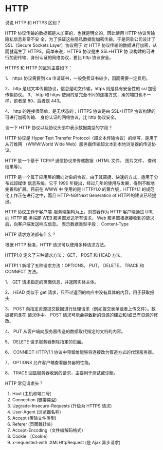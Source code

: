 # HTTP

说说 HTTP 和 HTTPS 区别？

HTTP 协议传输的数据都是未加密的，也就是明文的，因此使用 HTTP 协议传输隐私信息非常不安 全，为了保证这些隐私数据能加密传输，于是网景公司设计了 SSL（Secure Sockets Layer）协议用于 对 HTTP 协议传输的数据进行加密，从而就诞生了 HTTPS。简单来说，HTTPS 协议是由 SSL+HTTP 协 议构建的可进行加密传输、身份认证的网络协议，要比 http 协议安全。

HTTPS 和 HTTP 的区别主要如下： 

1、 https 协议需要到 ca 申请证书，一般免费证书较少，因而需要一定费用。 

2、 http 是超文本传输协议，信息是明文传输，https 则是具有安全性的 ssl 加密传输协议。 3、 http 和 https 使用的是完全不同的连接方式，用的端口也不一样，前者是 80，后者是 443。

4、 http 的连接很简单，是无状态的；HTTPS 协议是由 SSL+HTTP 协议构建的可进行加密传输、 身份认证的网络协议，比 http 协议安全。

谈一下 HTTP 协议以及协议头部中表示数据类型的字段？

HTTP 协议是 Hyper Text Transfer Protocol（超文本传输协议）的缩写，是用于从万维网 （WWW:World Wide Web）服务器传输超文本到本地浏览器的传送协议。

 HTTP 是一个基于 TCP/IP 通信协议来传递数据（HTML 文件， 图片文件， 查询结果等）。 

HTTP 是一个属于应用层的面向对象的协议，由于其简捷、快速的方式，适用于分布式超媒体 信息系统。它于 1990 年提出，经过几年的使用与发展，得到不断地完善和扩展。目前在 WWW 中 使用的是 HTTP/1.0 的第六版，HTTP/1.1 的规范化工作正在进行之中，而且 HTTP-NG\(Next Generation of HTTP\)的建议已经提出。 

HTTP 协议工作于客户端-服务端架构为上。浏览器作为 HTTP 客户端通过 URL 向 HTTP 服 务端即 WEB 服务器发送所有请求。 Web 服务器根据接收到的请求后，向客户端发送响应信息。 表示数据类型字段： Content-Type

HTTP 请求方法都有什么？

根据 HTTP 标准，HTTP 请求可以使用多种请求方法。 

HTTP1.0 定义了三种请求方法： GET， POST 和 HEAD 方法。 

HTTP1.1 新增了五种请求方法：OPTIONS， PUT， DELETE， TRACE 和 CONNECT 方法。 

1、 GET 请求指定的页面信息，并返回实体主体。 

2、 HEAD 类似于 get 请求，只不过返回的响应中没有具体的内容，用于获取报头

3、 POST 向指定资源提交数据进行处理请求（例如提交表单或者上传文件）。数据被包含在 请求体中。 POST 请求可能会导致新的资源的建立和/或已有资源的修改。 

4、 PUT 从客户端向服务器传送的数据取代指定的文档的内容。 

5、 DELETE 请求服务器删除指定的页面。 

6、 CONNECT HTTP/1.1 协议中预留给能够将连接改为管道方式的代理服务器。 

7、 OPTIONS 允许客户端查看服务器的性能。 

8、 TRACE 回显服务器收到的请求，主要用于测试或诊断。

HTTP 常见请求头？

1. Host \(主机和端口号\)
2. Connection \(链接类型\)
3. Upgrade-Insecure-Requests \(升级为 HTTPS 请求\)
4. User-Agent \(浏览器名称\)
5. Accept \(传输文件类型\)
6. Referer \(页面跳转处\)
7. Accept-Encoding（文件编解码格式）
8. Cookie （Cookie）
9. x-requested-with :XMLHttpRequest \(是 Ajax 异步请求\)





